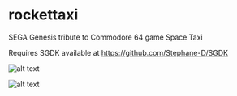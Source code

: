 # rockettaxi
SEGA Genesis tribute to Commodore 64 game Space Taxi

Requires SGDK available at https://github.com/Stephane-D/SGDK

![alt text](http://intrusoft.com/rockettaxi/taxi1.png)

![alt text](http://intrusoft.com/rockettaxi/taxi2.png)
